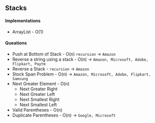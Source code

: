 ## Stacks
#### Implementations
-   ArrayList - O(1)

#### Queations
-   Push at Bottom of Stack - O(n) `recursion` -> `Amazon`
-   Reverse a string using a stack - O(n) -> `Amazon, Microsoft, Adobe, Flipkart, Paytm`
-   Reverse a Stack - `recursion` -> `Amazon`
-   Stock Span Problem - O(n) -> `Amazon, Microsoft, Adobe, Flipkart, Samsung`
-   Next Greater Element - O(n)
    -   Next Greater Right
    -   Next Greater Left
    -   Next Smallest Right
    -   Next Smallest Left
-   Valid Parentheses - O(n)
-   Duplicate Parentheses - O(n) -> `Google, Microsoft`
